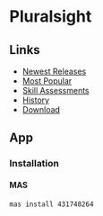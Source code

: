# Pluralsight

## Links

- [Newest Releases](https://app.pluralsight.com/search/?m_sort=newest&source=flyout)
- [Most Popular](https://app.pluralsight.com/search/?m_sort=popularity&source=flyout)
- [Skill Assessments](https://app.pluralsight.com/skilliq)
- [History](https://app.pluralsight.com/library/history)
- [Download](https://www.pluralsight.com/product/downloads)

## App

### Installation

#### MAS

```sh
mas install 431748264
```
